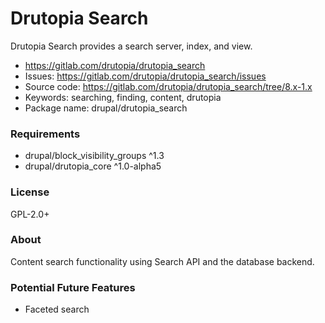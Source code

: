 <!-- writeme -->
Drutopia Search
===============

Drutopia Search provides a search server, index, and view.

 * https://gitlab.com/drutopia/drutopia_search
 * Issues: https://gitlab.com/drutopia/drutopia_search/issues
 * Source code: https://gitlab.com/drutopia/drutopia_search/tree/8.x-1.x
 * Keywords: searching, finding, content, drutopia
 * Package name: drupal/drutopia_search


### Requirements

 * drupal/block_visibility_groups ^1.3
 * drupal/drutopia_core ^1.0-alpha5


### License

GPL-2.0+

<!-- endwriteme -->

### About

Content search functionality using Search API and the database backend.

### Potential Future Features

* Faceted search
